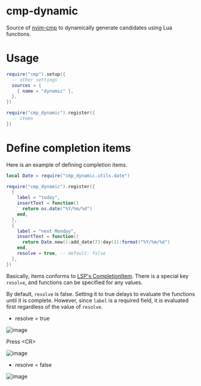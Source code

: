 # cmp-dynamic

Source of [nvim-cmp](https://github.com/hrsh7th/nvim-cmp) to dynamically generate candidates using Lua functions.

# Usage

```lua
require("cmp").setup({
  -- other settings
  sources = {
    { name = "dynamic" },
  },
})

require("cmp_dynamic").register({
  -- items
})
```

# Define completion items

Here is an example of defining completion items.

```lua
local Date = require("cmp_dynamic.utils.date")

require("cmp_dynamic").register({
  {
    label = "today",
    insertText = function()
      return os.date("%Y/%m/%d")
    end,
  },
  {
    label = "next Monday",
    insertText = function()
      return Date.new():add_date(7):day(1):format("%Y/%m/%d")
    end,
    resolve = true, -- default: false
  },
})
```

Basically, items conforms to [LSP's CompletionItem](https://microsoft.github.io/language-server-protocol/specifications/lsp/3.17/specification/#completionItem).
There is a special key `resolve`, and functions can be specified for any values.

By default, `resolve` is false.
Setting it to true delays to evaluate the functions until it is complete.
However, since `label` is a required field, it is evaluated first regardless of the value of `resolve`.

- resolve = true

![image](https://user-images.githubusercontent.com/82267684/197586670-7b3c4794-54c1-4f2d-864a-1abfab1d4d3c.png)

Press \<CR>

![image](https://user-images.githubusercontent.com/82267684/197586711-d6d889af-66d7-43c9-b397-7b4f5d2b6e9c.png)

- resolve = false

![image](https://user-images.githubusercontent.com/82267684/197586575-18a94501-5462-4a2b-b7eb-d70391f9e0d3.png)
